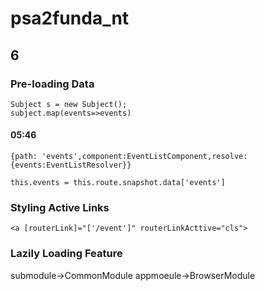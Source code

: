# psa2funda_nt

## 6
### Pre-loading Data
```
Subject s = new Subject();
subject.map(events=>events)
```
#### 05:46
```
{path: 'events',component:EventListComponent,resolve:{events:EventListResolver}}
```

```
this.events = this.route.snapshot.data['events']
```

### Styling Active Links
```
<a [routerLink]="['/event']" routerLinkActtive="cls">
```

### Lazily Loading Feature
submodule->CommonModule
appmoeule->BrowserModule
